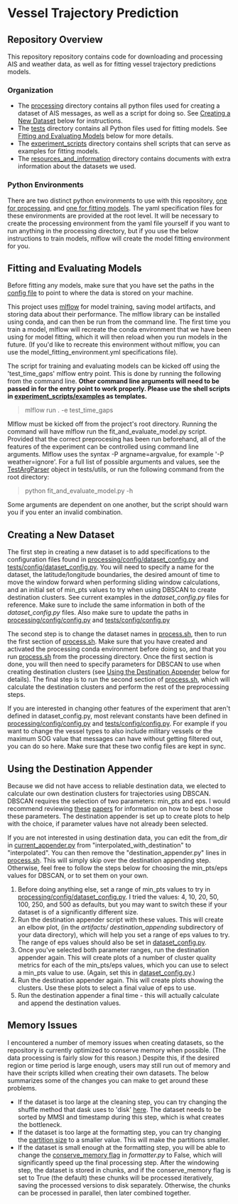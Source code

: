 # Vessel Trajectory Prediction

## Repository Overview
This repository repository contains code for downloading and processing AIS and weather data, as well as for fitting 
vessel trajectory predictions models.

### Organization
* The [processing](processing) directory contains all python files used for creating a dataset of AIS messages, as well as 
a script for doing so. See [Creating a New Dataset](#creating-a-new-dataset) below for instructions.
* The [tests](tests) directory contains all Python files used for fitting models. See [Fitting and Evaluating 
Models](#fitting-and-evaluating-models) below for more details. 
* The [experiment_scripts](experiment_scripts) directory contains shell scripts that can serve as examples for fitting models.
* The [resources_and_information](resources_and_information) directory contains documents with extra information about the datasets we used. 

### Python Environments
There are two distinct python environments to use with this repository, [one for processing](processing_environment.yml), 
and [one for fitting models](model_fitting_environment.yml).
The yaml specification files for these environments are provided at the root level. It will be necessary to create the 
processing environment from the yaml file yourself if you want to run anything in the processing directory, but if you 
use the below instructions to train models, mlflow will create the model fitting environment for you. 

## Fitting and Evaluating Models 
Before fitting any models, make sure that you have set the paths in the [config file](tests/config/config.py) to point 
to where the data is stored on your machine. 

This project uses [mlflow](https://www.mlflow.org) for model training, saving model artifacts, and storing data 
about their performance. The mlflow library can be installed using conda, and can then be run from the command line. 
The first time you train a model, mlflow will recreate the conda environment that we have been using for model fitting,
which it will then reload when you run models in the future. (If you'd like to recreate this environment 
without mlflow, you can use the model_fitting_environment.yml specifications file).

The script for training and evaluating models can be kicked off using the 'test_time_gaps' mlflow entry point. This is 
done by running the following from the command line. **Other command line arguments will need to be passed in for the 
entry point to work properly. Please use the shell scripts in [experiment_scripts/examples](
experiment_scripts/examples) as templates.**

> mlflow run . -e test_time_gaps 

Mlflow must be kicked off from the project's root directory. Running the command will have mlflow run the 
fit_and_evaluate_model.py script. Provided that the correct preprocesing has been run beforehand, all of the features of 
the experiment can be controlled using command line arguments. Mlflow uses the syntax -P argname=argvalue, for example 
'-P weather=ignore'. For a full list of possible arguments and values, see the 
[TestArgParser](tests/utils/test_arg_parser.py) object in tests/utils, or run the following command from the root 
directory:
> python fit_and_evaluate_model.py -h 

Some arguments are dependent on one another, but the script should warn you if you enter an invalid combination.

## Creating a New Dataset
The first step in creating a new dataset is to add specifications to the 
configuration files found in [processing/config/dataset_config.py](processing/config/dataset_config.py) and 
[tests/config/dataset_config.py](tests/config/dataset_config.py). You will need 
to specify a name for the dataset, the latitude/longitude boundaries, the desired amount of time to move 
the window forward when performing sliding window calculations, and an initial set of min_pts values to try when using
DBSCAN to create destination clusters. See current examples in the *dataset_config.py* files 
for reference. Make sure to include the same information in both of the *dataset_config.py* files. Also make sure to 
update the paths in [processing/config/config.py](processing/config/config.py) and 
[tests/config/config.py](tests/config/config.py)

The second step is to change the dataset names in [process.sh](processing/process.sh), then to run the first section of 
[process.sh](processing/process.sh). Make sure that you have created and activated the processing conda environment before doing so, and that you 
run [process.sh](processing/process.sh) from the processing directory. Once the first section is done, you will then need to specify parameters 
for DBSCAN to use when creating destination clusters (see [Using the Destination 
Appender](#using-the-destination-appender) 
below for details). The final step is to run the second section of [process.sh](processing/process.sh), which will 
calculate the destination clusters and perform the rest of the preprocessing steps.

If you are interested in changing other features of the experiment that aren't defined in dataset_config.py, most 
relevant constants have been defined in [processing/config/config.py](processing/config/config.py) and 
[tests/config/config.py](tests/config/config.py). For example if you
want to change the vessel types to also include military vessels or the maximum SOG value that messages can 
have without getting filtered out, you can do so here. Make sure that these two config files are kept in sync. 

## Using the Destination Appender
Because we did not have access to reliable destination data, we elected to calculate our own destination clusters for 
trajectories using DBSCAN. DBSCAN requires the selection of two parameters: min_pts and eps. I would recommend reviewing
[these](https://www.aaai.org/Papers/KDD/1996/KDD96-037.pdf?source=post_page) 
[papers](https://dl.acm.org/doi/pdf/10.1145/3068335) for information on how to best chose these parameters. The 
destination appender is set up to create plots to help with the choice, if parameter values have not already 
been selected. 

If you are not interested in using destination data, you can edit the from_dir in 
[current_appender.py](processing/current_appender.py#L22) from "interpolated_with_destination" to "interpolated". You 
can then remove the "destination_appender.py" lines in [process.sh](processing/process.sh). 
This will simply skip over the destination appending step. Otherwise, feel free to follow the steps below for choosing 
the min_pts/eps values for DBSCAN, or to set them on your own. 

1. Before doing anything else, set a range of min_pts values to try in 
[processing/config/dataset_config.py](processing/config/dataset_config.py). I tried the values: 4, 10, 20, 50, 100, 
250, and 500 as defaults, but you may want to switch these if your dataset is of a significantly different size.
2. Run the destination appender script with these values. This will create an elbow plot, (in the *artifacts/
destination_appending* subdirectory of your data directory), which will help you set a range of eps values to try. 
The range of eps values should also be set in [dataset_config.py](processing/config/dataset_config.py). 
3. Once you've selected both parameter ranges, run the destination appender again. This will create plots of a number of 
cluster quality metrics for each of the min_pts/eps values, which you can use to select a min_pts value to use. (Again,
set this in [dataset_config.py](processing/config/dataset_config.py).)
4. Run the destination appender again. This will create plots showing the clusters. Use these plots to 
select a final value of eps to use. 
5. Run the destination appender a final time - this will actually calculate and append the destination values.

## Memory Issues
I encountered a number of memory issues when creating datasets, so the repository is currently optimized to conserve 
memory when possible. (The data processing is fairly slow for this reason.) Despite this, if the desired region or time 
period is large enough, users may still run out of memory and have their scripts killed when creating their own 
datasets. The below summarizes some of the changes you can make to get around these problems.

* If the dataset is too large at the cleaning step, you can try changing the shuffle method that dask uses to 
'disk' [here](processing/cleaner.py#L301). The dataset needs to be sorted by MMSI and timestamp during this step, which 
is what creates the bottleneck. 
* If the dataset is too large at the formatting step, you can try changing the 
[partition size](processing/formatter.py#L254) to a smaller value. This will make the partitions smaller. 
* If the dataset is small enough at the formatting step, you will be able to change the 
[conserve_memory flag](processing/formatter.py#L66) in  *formatter.py* to False, which will significantly speed up the 
final processing step. After the windowing step, the dataset is stored in chunks, and if the conserve_memory flag is set
to True (the default) these chunks will be processed iteratively, saving the processed versions to disk separately. 
Otherwise, the chunks can be processed in parallel, then later combined together. 

 